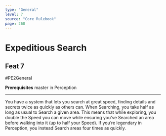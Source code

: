```yaml
---
type: "General"
level: 7
source: "Core Rulebook"
page: 260
---
```

# Expeditious Search
## Feat 7
#PE2General

**Prerequisites** master in Perception

---
You have a system that lets you search at great speed, finding details and secrets twice as quickly as others can. When Searching, you take half as long as usual to Search a given area. This means that while exploring, you double the Speed you can move while ensuring you’ve Searched an area before walking into it (up to half your Speed). If you’re legendary in Perception, you instead Search areas four times as quickly.
